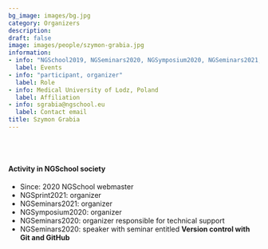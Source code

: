 ```yaml
---
bg_image: images/bg.jpg
category: Organizers
description: 
draft: false
image: images/people/szymon-grabia.jpg
information:
- info: "NGSchool2019, NGSeminars2020, NGSymposium2020, NGSeminars2021, NGSprint2021, NGSchool2022"
  label: Events
- info: "participant, organizer"
  label: Role
- info: Medical University of Lodz, Poland
  label: Affiliation
- info: sgrabia@ngschool.eu
  label: Contact email
title: Szymon Grabia
---
```




<br>&nbsp;
<br>

#### Activity in NGSchool society
* Since: 2020 NGSchool webmaster
* NGSprint2021: organizer
* NGSeminars2021: organizer
* NGSymposium2020: organizer
* NGSeminars2020: organizer responsible for technical support
* NGSeminars2020: speaker with seminar entitled **Version control with Git and GitHub**
